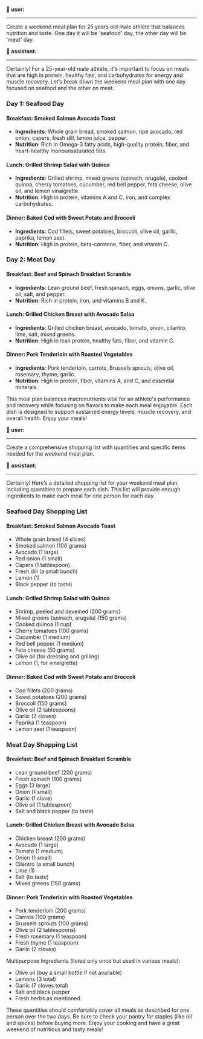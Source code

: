 **👤 user:**

---

Create a weekend meal plan for 25 years old male athlete that balances nutrition and taste. One day it will be 'seafood' day, the other day will be 'meat' day.

**🤖 assistant:**

---

Certainly! For a 25-year-old male athlete, it's important to focus on meals that are high in protein, healthy fats, and carbohydrates for energy and muscle recovery. Let’s break down the weekend meal plan with one day focused on seafood and the other on meat.

### Day 1: Seafood Day

#### Breakfast: Smoked Salmon Avocado Toast
- **Ingredients**: Whole grain bread, smoked salmon, ripe avocado, red onion, capers, fresh dill, lemon juice, pepper.
- **Nutrition**: Rich in Omega-3 fatty acids, high-quality protein, fiber, and heart-healthy monounsaturated fats.
  
#### Lunch: Grilled Shrimp Salad with Quinoa
- **Ingredients**: Grilled shrimp, mixed greens (spinach, arugula), cooked quinoa, cherry tomatoes, cucumber, red bell pepper, feta cheese, olive oil, and lemon vinaigrette.
- **Nutrition**: High in protein, vitamins A and C, iron, and complex carbohydrates.

#### Dinner: Baked Cod with Sweet Potato and Broccoli
- **Ingredients**: Cod fillets, sweet potatoes, broccoli, olive oil, garlic, paprika, lemon zest.
- **Nutrition**: High in protein, beta-carotene, fiber, and vitamin C.

### Day 2: Meat Day

#### Breakfast: Beef and Spinach Breakfast Scramble
- **Ingredients**: Lean ground beef, fresh spinach, eggs, onions, garlic, olive oil, salt, and pepper.
- **Nutrition**: Rich in protein, iron, and vitamins B and K.

#### Lunch: Grilled Chicken Breast with Avocado Salsa
- **Ingredients**: Grilled chicken breast, avocado, tomato, onion, cilantro, lime, salt, mixed greens.
- **Nutrition**: High in lean protein, healthy fats, fiber, and vitamin C.

#### Dinner: Pork Tenderloin with Roasted Vegetables
- **Ingredients**: Pork tenderloin, carrots, Brussels sprouts, olive oil, rosemary, thyme, garlic.
- **Nutrition**: High in protein, fiber, vitamins A, and C, and essential minerals.

This meal plan balances macronutrients vital for an athlete's performance and recovery while focusing on flavors to make each meal enjoyable. Each dish is designed to support sustained energy levels, muscle recovery, and overall health. Enjoy your meals!

**👤 user:**

---

Create a comprehensive shopping list with quantities and specific items needed for the weekend meal plan.

**🤖 assistant:**

---

Certainly! Here’s a detailed shopping list for your weekend meal plan, including quantities to prepare each dish. This list will provide enough ingredients to make each meal for one person for each day.

### Seafood Day Shopping List

#### Breakfast: Smoked Salmon Avocado Toast
- Whole grain bread (4 slices)
- Smoked salmon (100 grams)
- Avocado (1 large)
- Red onion (1 small)
- Capers (1 tablespoon)
- Fresh dill (a small bunch)
- Lemon (1)
- Black pepper (to taste)

#### Lunch: Grilled Shrimp Salad with Quinoa
- Shrimp, peeled and deveined (200 grams)
- Mixed greens (spinach, arugula) (150 grams)
- Cooked quinoa (1 cup)
- Cherry tomatoes (100 grams)
- Cucumber (1 medium)
- Red bell pepper (1 medium)
- Feta cheese (50 grams)
- Olive oil (for dressing and grilling)
- Lemon (1, for vinaigrette)

#### Dinner: Baked Cod with Sweet Potato and Broccoli
- Cod fillets (200 grams)
- Sweet potatoes (200 grams)
- Broccoli (150 grams)
- Olive oil (2 tablespoons)
- Garlic (2 cloves)
- Paprika (1 teaspoon)
- Lemon zest (1 teaspoon)

### Meat Day Shopping List

#### Breakfast: Beef and Spinach Breakfast Scramble
- Lean ground beef (200 grams)
- Fresh spinach (100 grams)
- Eggs (3 large)
- Onion (1 small)
- Garlic (1 clove)
- Olive oil (1 tablespoon)
- Salt and black pepper (to taste)

#### Lunch: Grilled Chicken Breast with Avocado Salsa
- Chicken breast (200 grams)
- Avocado (1 large)
- Tomato (1 medium)
- Onion (1 small)
- Cilantro (a small bunch)
- Lime (1)
- Salt (to taste)
- Mixed greens (150 grams)

#### Dinner: Pork Tenderloin with Roasted Vegetables
- Pork tenderloin (200 grams)
- Carrots (100 grams)
- Brussels sprouts (100 grams)
- Olive oil (2 tablespoons)
- Fresh rosemary (1 teaspoon)
- Fresh thyme (1 teaspoon)
- Garlic (2 cloves)

Multipurpose Ingredients (listed only once but used in various meals):
- Olive oil (buy a small bottle if not available)
- Lemons (3 total)
- Garlic (7 cloves total)
- Salt and black pepper
- Fresh herbs as mentioned

These quantities should comfortably cover all meals as described for one person over the two days. Be sure to check your pantry for staples (like oil and spices) before buying more. Enjoy your cooking and have a great weekend of nutritious and tasty meals!

